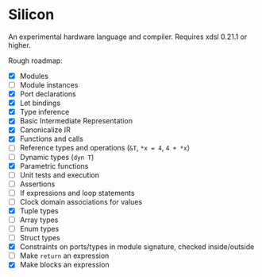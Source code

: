 # Silicon

An experimental hardware language and compiler. Requires xdsl 0.21.1 or higher.

Rough roadmap:

- [x] Modules
- [ ] Module instances
- [x] Port declarations
- [x] Let bindings
- [x] Type inference
- [x] Basic Intermediate Representation
- [x] Canonicalize IR
- [x] Functions and calls
- [ ] Reference types and operations (`&T`, `*x = 4`, `4 + *x`)
- [ ] Dynamic types (`dyn T`)
- [x] Parametric functions
- [ ] Unit tests and execution
- [ ] Assertions
- [ ] If expressions and loop statements
- [ ] Clock domain associations for values
- [x] Tuple types
- [ ] Array types
- [ ] Enum types
- [ ] Struct types
- [x] Constraints on ports/types in module signature, checked inside/outside
- [ ] Make `return` an expression
- [x] Make blocks an expression
